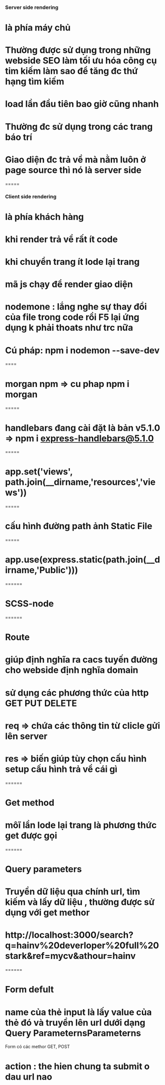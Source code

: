 ### Server side rendering

# là phía máy chủ

# Thường được sử dụng trong những webside SEO làm tối ưu hóa công cụ tim kiếm làm sao để tăng đc thứ hạng tìm kiếm

# load lần đầu tiên bao giờ cũng nhanh

# Thường đc sử dụng trong các trang báo trí

# Giao diện đc trả về mà nằm luôn ở page source thì nó là server side

=====

### Client side rendering

# là phía khách hàng

# khi render trả về rất ít code

# khi chuyển trang ít lode lại trang

# mã js chạy để render giao diện

# nodemone : lắng nghe sự thay đổi của file trong code rồi F5 lại ứng dụng k phải thoats như trc nữa

# Cú pháp: npm i nodemon --save-dev

====

# morgan npm => cu phap npm i morgan

=====

# handlebars đang cài đặt là bản v5.1.0 => npm i express-handlebars@5.1.0

=====

# app.set('views', path.join(\_\_dirname,'resources','views'))

=====

# cấu hình đường path ảnh Static File

=====

# app.use(express.static(path.join(\_\_dirname,'Public')))

======

# SCSS-node

======

# Route

# giúp định nghĩa ra cacs tuyến đường cho webside định nghĩa domain

# sử dụng các phương thức của http GET PUT DELETE

# req => chứa các thông tin từ clicle gửi lên server

# res => biến giúp tùy chọn cấu hình setup cấu hình trả về cái gì

======

# Get method

# môĩ lần lode lại trang là phương thức get được gọi

======

# Query parameters

# Truyền dữ liệu qua chính url, tìm kiếm và lấy dữ liệu , thường được sử dụng với get methor

# http://localhost:3000/search?q=hainv%20deverloper%20full%20stark&ref=mycv&athour=hainv

======

# Form defult

# name của thẻ input là lấy value của thẻ đó và truyền lên url dưới dạng Query ParameternsParameterns

Form có các methor GET, POST

# action : the hien chung ta submit o dau url nao

